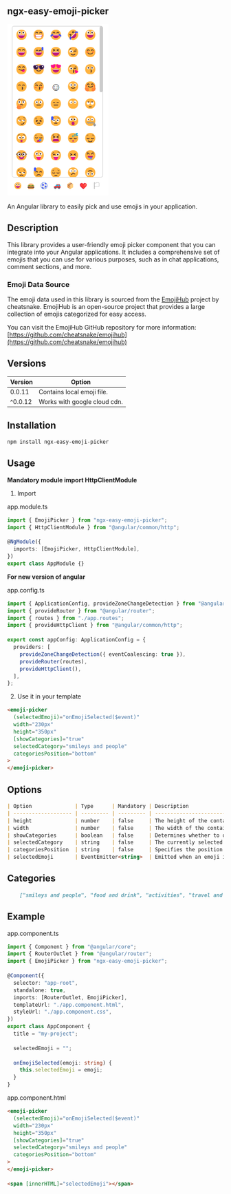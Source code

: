 ## ngx-easy-emoji-picker

![Example Image](https://github.com/PsySanchez/ngx-easy-emoji-picker/blob/master/src/emoji-picker.png)

An Angular library to easily pick and use emojis in your application.

## Description

This library provides a user-friendly emoji picker component that you can integrate into your Angular applications. It includes a comprehensive set of emojis that you can use for various purposes, such as in chat applications, comment sections, and more.

### Emoji Data Source

The emoji data used in this library is sourced from the [EmojiHub](https://github.com/cheatsnake/emojihub) project by cheatsnake. EmojiHub is an open-source project that provides a large collection of emojis categorized for easy access.

You can visit the EmojiHub GitHub repository for more information:
[https://github.com/cheatsnake/emojihub](https://github.com/cheatsnake/emojihub)


## Versions
| Version  | Option                      |
|----------|-----------------------------|
|  0.0.11  | Contains local emoji file.  |
| ^0.0.12  | Works with google cloud cdn.|

## Installation

```bash
npm install ngx-easy-emoji-picker
```

## Usage

**Mandatory module import HttpClientModule**

1.  Import

app.module.ts

```typescript
import { EmojiPicker } from "ngx-easy-emoji-picker";
import { HttpClientModule } from "@angular/common/http";

@NgModule({
  imports: [EmojiPicker, HttpClientModule],
})
export class AppModule {}
```

**For new version of angular**

app.config.ts

```typescript
import { ApplicationConfig, provideZoneChangeDetection } from "@angular/core";
import { provideRouter } from "@angular/router";
import { routes } from "./app.routes";
import { provideHttpClient } from "@angular/common/http";

export const appConfig: ApplicationConfig = {
  providers: [
    provideZoneChangeDetection({ eventCoalescing: true }),
    provideRouter(routes),
    provideHttpClient(),
  ],
};
```

2. Use it in your template

```html
<emoji-picker
  (selectedEmoji)="onEmojiSelected($event)"
  width="230px"
  height="350px"
  [showCategories]="true"
  selectedCategory="smileys and people"
  categoriesPosition="bottom"
>
</emoji-picker>
```

## Options

```markdown
| Option              | Type      | Mandatory | Description                                                                                                   |
| ------------------- | --------- | --------- | ------------------------------------------------------------------------------------------------------------- |
| height              | number    | false     | The height of the container holding the emojis in pixels. If not specified, a default height will be used.    |
| width               | number    | false     | The width of the container holding the emojis in pixels. If not specified, a default width will be used.      |
| showCategories      | boolean   | false     | Determines whether to display emoji categories. Set to `true` to show categories, `false` to hide them.       |
| selectedCategory    | string    | false     | The currently selected emoji category. This value is used to filter and display emojis accordingly.           |
| categoriesPosition  | string    | false     | Specifies the position of the emoji categories within the component (e.g., 'top', 'bottom', 'left', 'right'). |
| selectedEmoji       | EventEmitter<string>  | Emitted when an emoji is selected. Payload is the emoji's Unicode character.                                  |
```

## Categories

```markdown
    ["smileys and people", "food and drink", "activities", "travel and places", "objects",  "symbols", "flags"]
```

## Example

app.component.ts

```typescript
import { Component } from "@angular/core";
import { RouterOutlet } from "@angular/router";
import { EmojiPicker } from "ngx-easy-emoji-picker";

@Component({
  selector: "app-root",
  standalone: true,
  imports: [RouterOutlet, EmojiPicker],
  templateUrl: "./app.component.html",
  styleUrl: "./app.component.css",
})
export class AppComponent {
  title = "my-project";

  selectedEmoji = "";

  onEmojiSelected(emoji: string) {
    this.selectedEmoji = emoji;
  }
}
```

app.component.html

```html
<emoji-picker
  (selectedEmoji)="onEmojiSelected($event)"
  width="230px"
  height="350px"
  [showCategories]="true"
  selectedCategory="smileys and people"
  categoriesPosition="bottom"
>
</emoji-picker>

<span [innerHTML]="selectedEmoji"></span>
```
